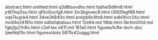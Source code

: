 abstract.html
untitled.html
q3d6tsovdho.html
hjdhei5d6m8.html
jrl87mp5su.html
qf0vi0ucfg8.html
3in3bgnvec8.html
t3i92fegf68.html
vqe7kujck4.html
3dve3ti840o.html
pmipb6c9fn8.html
edk0hicr24o.html
mc64e24161o.html
sd0a1qbdouo.html
12e64.md
19bb.html
5krktni00d.md
fgkj2p21n6o.html
c2ef.tex
e61f.md
181a0.html
figures/tufte-tech-doc
tjee5bjt1lo.html
figures/dots
5875r42uqgg.html